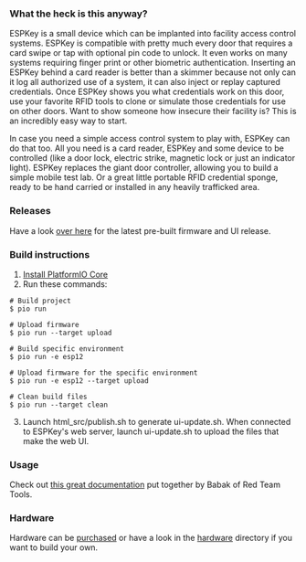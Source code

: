 ### What the heck is this anyway?
ESPKey is a small device which can be implanted into facility access control systems.  ESPKey is compatible with pretty much every door that requires a card swipe or tap with optional pin code to unlock.  It even works on many systems requiring finger print or other biometric authentication.  Inserting an ESPKey behind a card reader is better than a skimmer because not only can it log all authorized use of a system, it can also inject or replay captured credentials.  Once ESPKey shows you what credentials work on this door, use your favorite RFID tools to clone or simulate those credentials for use on other doors.  Want to show someone how insecure their facility is?  This is an incredibly easy way to start.

In case you need a simple access control system to play with, ESPKey can do that too.  All you need is a card reader, ESPKey and some device to be controlled (like a door lock, electric strike, magnetic lock or just an indicator light).  ESPKey replaces the giant door controller, allowing you to build a simple mobile test lab.  Or a great little portable RFID credential sponge, ready to be hand carried or installed in any heavily trafficked area.

### Releases
Have a look [over here](https://github.com/octosavvi/ESPKey/releases/latest) for the latest pre-built firmware and UI release.

### Build instructions
1. [Install PlatformIO Core](http://docs.platformio.org/page/core.html)
2.  Run these commands:

```shell
# Build project
$ pio run
```

```shell
# Upload firmware
$ pio run --target upload
```

```shell
# Build specific environment
$ pio run -e esp12
```

```shell
# Upload firmware for the specific environment
$ pio run -e esp12 --target upload
```

```shell
# Clean build files
$ pio run --target clean
```

3. Launch html_src/publish.sh to generate ui-update.sh. When connected to ESPKey's web server, launch ui-update.sh to upload the files that make the web UI.

### Usage
Check out [this great documentation](https://redteamtools.com/espkey) put together by Babak of Red Team Tools.

### Hardware
Hardware can be [purchased](https://redteamtools.com/espkey) or have a look in the [hardware](hardware/) directory if you want to build your own.
